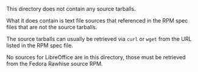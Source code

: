 This directory does not contain any source tarballs.

What it does contain is text file sources that referenced in the RPM spec
files that are not the source tarballs.

The source tarballs can usually be retrieved via `curl` or `wget` from the
URL listed in the RPM spec file.

No sources for LibreOffice are in this directory, those must be retrieved from
the Fedora Rawhise source RPM.
